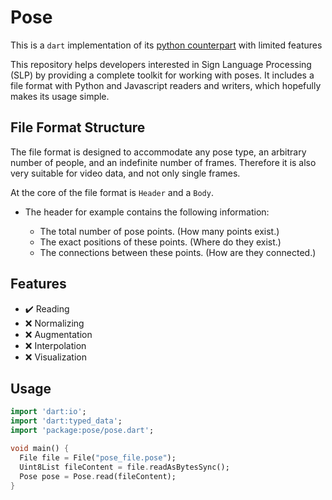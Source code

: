 # Pose

This is a `dart` implementation of its [python counterpart](https://github.com/sign-language-processing/pose/tree/master/src/python) with limited features

This repository helps developers interested in Sign Language Processing (SLP) by providing a complete toolkit for working with poses. It includes a file format with Python and Javascript readers and writers, which hopefully makes its usage simple.

## File Format Structure

The file format is designed to accommodate any pose type, an arbitrary number of people, and an indefinite number of frames. 
Therefore it is also very suitable for video data, and not only single frames.

At the core of the file format is `Header` and a `Body`.

* The header for example contains the following information:

    - The total number of pose points. (How many points exist.)
    - The exact positions of these points. (Where do they exist.)
    - The connections between these points. (How are they connected.)

## Features

- ✔️ Reading
- ❌ Normalizing
- ❌ Augmentation
- ❌ Interpolation
- ❌ Visualization

## Usage

```dart
import 'dart:io';
import 'dart:typed_data';
import 'package:pose/pose.dart';

void main() {
  File file = File("pose_file.pose");
  Uint8List fileContent = file.readAsBytesSync();
  Pose pose = Pose.read(fileContent);
}
```
